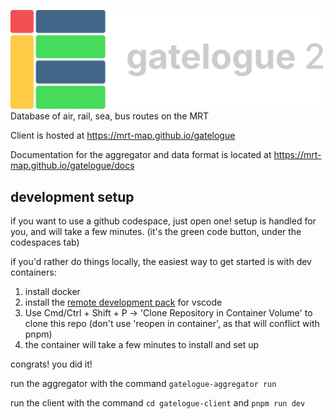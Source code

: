 ![](./gatelogue-client/public/gat2-light.png)
Database of air, rail, sea, bus routes on the MRT

Client is hosted at https://mrt-map.github.io/gatelogue

Documentation for the aggregator and data format is located at https://mrt-map.github.io/gatelogue/docs

## development setup
if you want to use a github codespace, just open one! setup is handled for you, and will take a few minutes. (it's the green code button, under the codespaces tab)

if you'd rather do things locally, the easiest way to get started is with dev containers:

1. install docker
2. install the [remote development pack](https://marketplace.visualstudio.com/items?itemName=ms-vscode-remote.vscode-remote-extensionpack) for vscode
3. Use Cmd/Ctrl + Shift + P -> 'Clone Repository in Container Volume' to clone this repo (don't use 'reopen in container', as that will conflict with pnpm)
4. the container will take a few minutes to install and set up

congrats! you did it!

run the aggregator with the command `gatelogue-aggregator run`

run the client with the command `cd gatelogue-client` and `pnpm run dev`
